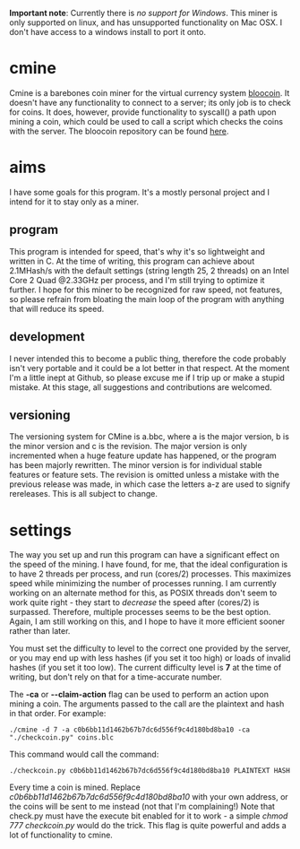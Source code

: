 **Important note**: Currently there is *no support for Windows*. This miner is only supported on linux, and has unsupported functionality on Mac OSX. I don't have access to a windows install to port it onto.


cmine
=====
Cmine is a barebones coin miner for the virtual currency system [bloocoin](http://bloocoin.org/). It doesn't have any functionality to connect to a server; its only job is to check for coins. It does, however, provide functionality to syscall() a path upon mining a coin, which could be used to call a script which checks the coins with the server.
The bloocoin repository can be found [here](https://github.com/bloocoin).

aims
====
I have some goals for this program. It's a mostly personal project and I intend for it to stay only as a miner.

program
-------
This program is intended for speed, that's why it's so lightweight and written in C. At the time of writing, this program can achieve about 2.1MHash/s with the default settings (string length 25, 2 threads) on an Intel Core 2 Quad @2.33GHz per process, and I'm still trying to optimize it further. I hope for this miner to be recognized for raw speed, not features, so please refrain from bloating the main loop of the program with anything that will reduce its speed.

development
-----------
I never intended this to become a public thing, therefore the code probably isn't very portable and it could be a lot better in that respect. At the moment I'm a little inept at Github, so please excuse me if I trip up or make a stupid mistake. At this stage, all suggestions and contributions are welcomed.

versioning
---------
The versioning system for CMine is a.bbc, where a is the major version, b is the minor version and c is the revision. The major version is only incremented when a huge feature update has happened, or the program has been majorly rewritten. The minor version is for individual stable features or feature sets. The revision is omitted unless a mistake with the previous release was made, in which case the letters a-z are used to signify rereleases. This is all subject to change.

settings
========
The way you set up and run this program can have a significant effect on the speed of the mining. I have found, for me, that the ideal configuration is to have 2 threads per process, and run (cores/2) processes. This maximizes speed while minimizing the number of processes running. I am currently working on an alternate method for this, as POSIX threads don't seem to work quite right - they start to *decrease* the speed after (cores/2) is surpassed. Therefore, multiple processes seems to be the best option. Again, I am still working on this, and I hope to have it more efficient sooner rather than later.

You must set the difficulty to level to the correct one provided by the server, or you may end up with less hashes (if you set it too high) or loads of invalid hashes (if you set it too low). The current difficulty level is **7** at the time of writing, but don't rely on that for a time-accurate number.

The **-ca** or **--claim-action** flag can be used to perform an action upon mining a coin. The arguments passed to the call are the plaintext and hash in that order. For example:

    ./cmine -d 7 -a c0b6bb11d1462b67b7dc6d556f9c4d180bd8ba10 -ca "./checkcoin.py" coins.blc

This command would call the command:

    ./checkcoin.py c0b6bb11d1462b67b7dc6d556f9c4d180bd8ba10 PLAINTEXT HASH

Every time a coin is mined. Replace *c0b6bb11d1462b67b7dc6d556f9c4d180bd8ba10* with your own address, or the coins will be sent to me instead (not that I'm complaining!) Note that check.py must have the execute bit enabled for it to work - a simple *chmod 777 checkcoin.py* would do the trick. This flag is quite powerful and adds a lot of functionality to cmine.
